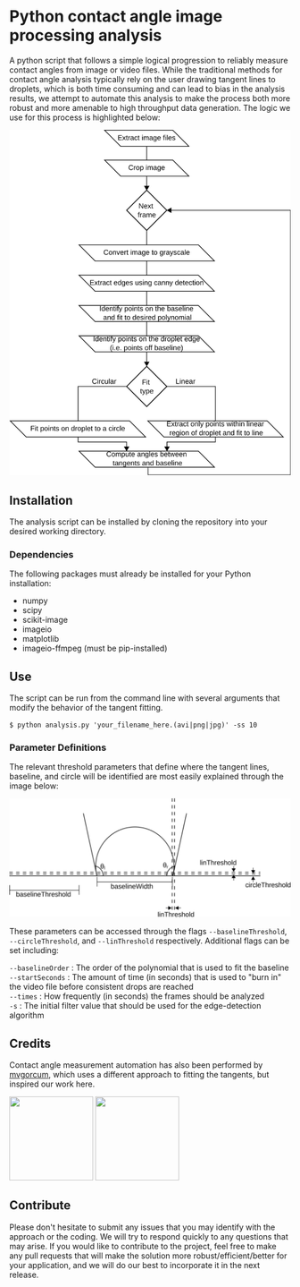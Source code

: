 # Python contact angle image processing analysis

A python script that follows a simple logical progression to reliably measure contact angles from image or video files. While the traditional methods for contact angle analysis typically rely on the user drawing tangent lines to droplets, which is both time consuming and can lead to bias in the analysis results, we attempt to automate this analysis to make the process both more robust and more amenable to high throughput data generation. The logic we use for this process is highlighted below:

![Logic flow](./images/LogicDiagram.svg)

## Installation

The analysis script can be installed by cloning the repository into your desired working directory. 

### Dependencies

The following packages must already be installed for your Python installation:
* numpy
* scipy
* scikit-image
* imageio
* matplotlib
* imageio-ffmpeg (must be pip-installed)

## Use

The script can be run from the command line with several arguments that modify the behavior of the tangent fitting. 

```
$ python analysis.py 'your_filename_here.(avi|png|jpg)' -ss 10
```

### Parameter Definitions

The relevant threshold parameters that define where the tangent lines, baseline, and circle will be identified are most easily explained through the image below:

![Threshold example image](./images/ThresholdDrawings.svg)

These parameters can be accessed through the flags `--baselineThreshold`, `--circleThreshold`, and `--linThreshold` respectively. Additional flags can be set including:

`--baselineOrder` : The order of the polynomial that is used to fit the baseline \
`--startSeconds` : The amount of time (in seconds) that is used to "burn in" the video file before consistent drops are reached \
`--times` : How frequently (in seconds) the frames should be analyzed \
`-s` : The initial filter value that should be used for the edge-detection algorithm

## Credits

Contact angle measurement automation has also been performed by [mvgorcum](https://github.com/mvgorcum/Sessile.drop.analysis), which uses a different approach to fitting the tangents, but inspired our work here.

[<img src="https://avatars0.githubusercontent.com/u/40570716?s=400&u=7bde054e05bbba59c19cefd3aa2f4c84e2a9dfc6&v=4" height="150" width="150">](https://github.com/michaelorella)  [<img src="https://avatars2.githubusercontent.com/u/29216577?s=400&v=4" height="150" width="150">](https://github.com/mcleonard11)

## Contribute

Please don't hesitate to submit any issues that you may identify with the approach or the coding. We will try to respond quickly to any questions that may arise. If you would like to contribute to the project, feel free to make any pull requests that will make the solution more robust/efficient/better for your application, and we will do our best to incorporate it in the next release.